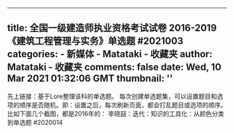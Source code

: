 
---
title: 全国一级建造师执业资格考试试卷 2016-2019《建筑工程管理与实务》单选题 #2021003
categories: 
    - 新媒体
    - Matataki - 收藏夹
author: Matataki - 收藏夹
comments: false
date: Wed, 10 Mar 2021 01:32:06 GMT
thumbnail: ''
---

<div>   
先上链接：基于Lore整理该科的单选题。 每次创建单选题集，可以设置题目和选项的顺序是否随机。即：设置之后，每次刷新页面，都会打乱题目或选项的顺序。 比如下面几个截图，都是2016年的：    李晓喆：迭代：知识的工具化：从颜色分类到单选题 #2020014  
</div>
            